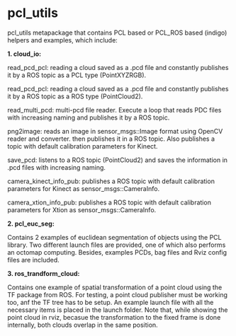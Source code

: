 # pcl_utils 
pcl_utils metapackage that contains PCL based or PCL\_ROS based (indigo) helpers and examples, which include:

__**1. cloud\_io:**__

read\_pcd\_pcl: reading a cloud saved as a .pcd file and constantly publishes it by a ROS topic as a PCL type (PointXYZRGB).


read\_pcd\_pcl: reading a cloud saved as a .pcd file and constantly publishes it by a ROS topic as a ROS type (PointCloud2).


read\_multi\_pcd\: multi-pcd file reader. Execute a loop that reads PDC files with increasing naming and publishes it by a ROS topic.


png2image: reads an image in sensor_msgs::Image format using OpenCV reader and converter. then publishes it in a ROS topic. Also publishes a topic with default calibration parameters for Kinect. 


save\_pcd: listens to a ROS topic (PointCloud2) and saves the information in .pcd files with increasing naming.


camera\_kinect\_info\_pub: publishes a ROS topic with default calibration parameters for Kinect as sensor_msgs::CameraInfo. 


camera\_xtion\_info\_pub: publishes a ROS topic with default calibration parameters for Xtion as sensor_msgs::CameraInfo. 


__**2. pcl\_euc\_seg:**__

Contains 2 examples of euclidean segmentation of objects using the PCL library. Two different launch files are provided, one of which also performs an octomap computing. Besides, examples PCDs, bag files and Rviz config files are included.

__**3. ros\_trandform\_cloud:**__

Contains one example of spatial transformation of a point cloud using the TF package from ROS. For testing, a point cloud publisher must be working too, anf the TF tree has to be setup. An example launch file with all the necessary items is placed in the launch folder. Note that, while showing the point cloud in rviz, becasue the transformation to the fixed frame is done internally, both clouds overlap in the same position. 

